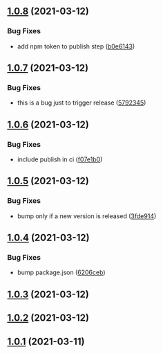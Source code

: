 ## [1.0.8](https://github.com/danmt/rxjs-obscure/compare/v1.0.7...v1.0.8) (2021-03-12)


### Bug Fixes

* add npm token to publish step ([b0e6143](https://github.com/danmt/rxjs-obscure/commit/b0e61438bb6a7394ef97e1d907bf69e7d7ee128d))

## [1.0.7](https://github.com/danmt/rxjs-obscure/compare/v1.0.6...v1.0.7) (2021-03-12)


### Bug Fixes

* this is a bug just to trigger release ([5792345](https://github.com/danmt/rxjs-obscure/commit/5792345dd5aeb84ba7bac6321430f7823d9009a5))

## [1.0.6](https://github.com/danmt/rxjs-obscure/compare/v1.0.5...v1.0.6) (2021-03-12)


### Bug Fixes

* include publish in ci ([f07e1b0](https://github.com/danmt/rxjs-obscure/commit/f07e1b083c58393a5d6cce0561751c3e8c8bd9bb))

## [1.0.5](https://github.com/danmt/rxjs-obscure/compare/v1.0.4...v1.0.5) (2021-03-12)


### Bug Fixes

* bump only if a new version is released ([3fde914](https://github.com/danmt/rxjs-obscure/commit/3fde9146fd5c6890109df389b6b65ea1f987e391))

## [1.0.4](https://github.com/danmt/rxjs-obscure/compare/v1.0.3...v1.0.4) (2021-03-12)


### Bug Fixes

* bump package.json ([6206ceb](https://github.com/danmt/rxjs-obscure/commit/6206cebb1c14dbba9dd73febb5d5c02da3a1523d))

## [1.0.3](https://github.com/danmt/rxjs-obscure/compare/v1.0.2...v1.0.3) (2021-03-12)

## [1.0.2](https://github.com/danmt/rxjs-obscure/compare/v1.0.1...v1.0.2) (2021-03-12)

## [1.0.1](https://github.com/danmt/rxjs-obscure/compare/v1.0.0...v1.0.1) (2021-03-11)
